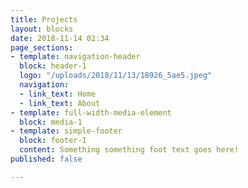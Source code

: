 ```yaml
---
title: Projects
layout: blocks
date: 2018-11-14 02:34
page_sections:
- template: navigation-header
  block: header-1
  logo: "/uploads/2018/11/13/18926_5ae5.jpeg"
  navigation:
  - link_text: Home
  - link_text: About
- template: full-width-media-element
  block: media-1
- template: simple-footer
  block: footer-1
  content: Something something foot text goes here!
published: false

---
```

